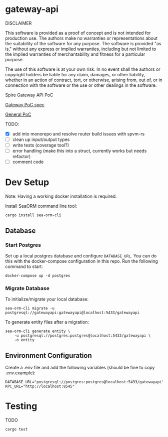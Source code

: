 # gateway-api

DISCLAIMER

This software is provided as a proof of concept and is not intended for production use. The authors make no warranties or representations about the suitability of the software for any purpose. The software is provided "as is," without any express or implied warranties, including but not limited to the implied warranties of merchantability and fitness for a particular purpose.

The use of this software is at your own risk. In no event shall the authors or copyright holders be liable for any claim, damages, or other liability, whether in an action of contract, tort, or otherwise, arising from, out of, or in connection with the software or the use or other dealings in the software.


Spire Gateway API PoC

[Gateway PoC spec](https://www.notion.so/spirelabs/Spire-PoC-Gateway-API-431b2d5e979648318f73c435c821e88c)

[General PoC](https://www.notion.so/spirelabs/Spire-PoC-Infrastructure-9caebb8915f24a1fba9caf1365b05737)

TODO: 
- [x] add into monorepo and resolve router build issues with spvm-rs 
- [ ] clean up input/output types
- [ ] write tests (coverage tool?)
- [ ] error handling (make this into a struct, currently works but needs refactor)
- [ ] comment code

# Dev Setup

Note: Having a working docker installation is required.

Install SeaORM command line tool:
```shell
cargo install sea-orm-cli
```

## Database

### Start Postgres

Set up a local postgres database and configure `DATABASE_URL`. You can do this with the docker-compose configuration in this repo. Run the following command to start:

```shell
docker-compose up -d postgres
```

### Migrate Database

To initialize/migrate your local database:

```shell
sea-orm-cli migrate -u postgresql://gatewayapi:gatewayapi@localhost:5433/gatewayapi
```

To generate entity files after a migration:

```shell
sea-orm-cli generate entity \
    -u postgresql://postgres:postgres@localhost:5433/gatewayapi \
    -o entity
```

## Environment Configuration

Create a .env file and add the following variables (should be fine to copy .env.example):

```shell
DATABASE_URL="postgresql://postgres:postgres@localhost:5433/gatewayapi"
RPC_URL="http://localhost:8545"
```

# Testing

TODO

```shell
cargo test
```
